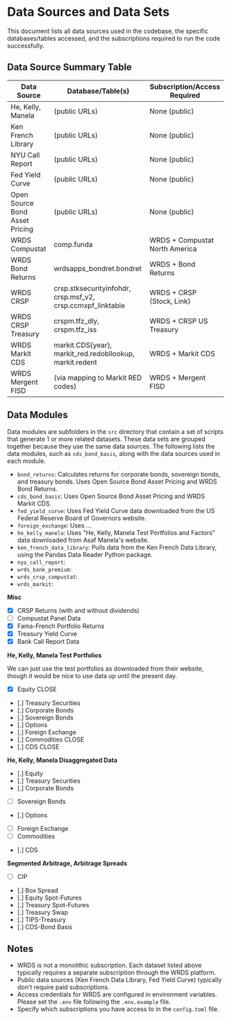 # Data Sources and Data Sets

This document lists all data sources used in the codebase, the specific databases/tables accessed, and the subscriptions required to run the code successfully.

## Data Source Summary Table

| Data Source         | Database/Table(s)                        | Subscription/Access Required         |
|---------------------|------------------------------------------|--------------------------------------|
| He, Kelly, Manela   | (public URLs)                            | None (public)                        |
| Ken French Library  | (public URLs)                            | None (public)                        |
| NYU Call Report     | (public URLs)                            | None (public)                        |
| Fed Yield Curve     | (public URLs)                            | None (public)                        |
| Open Source Bond Asset Pricing | (public URLs)                 | None (public)                        |
| WRDS Compustat      | comp.funda                               | WRDS + Compustat North America       |
| WRDS Bond Returns   | wrdsapps_bondret.bondret                 | WRDS + Bond Returns                  |
| WRDS CRSP           | crsp.stksecurityinfohdr, crsp.msf_v2, crsp.ccmxpf_linktable | WRDS + CRSP (Stock, Link)           |
| WRDS CRSP Treasury  | crspm.tfz_dly, crspm.tfz_iss             | WRDS + CRSP US Treasury              |
| WRDS Markit CDS     | markit.CDS{year}, markit_red.redobllookup, markit.redent | WRDS + Markit CDS                   |
| WRDS Mergent FISD   | (via mapping to Markit RED codes)        | WRDS + Mergent FISD                  |

## Data Modules

Data modules are subfolders in the `src` directory that contain a set of scripts that generate 1 or more related datasets. These data sets are grouped together because they use the same data sources. The following lists the data modules, such as `cds_bond_basis`, along with the data sources used in each module.

 - `bond_returns`: Calculates returns for corporate bonds, sovereign bonds, and treasury bonds. Uses Open Source Bond Asset Pricing and WRDS Bond Returns.
 - `cds_bond_basis`: Uses Open Source Bond Asset Pricing and WRDS Markit CDS.
 - `fed_yield_curve`: Uses Fed Yield Curve data downloaded from the US Federal Reserve Board of Governors website.
 - `foreign_exchange`: Uses ...
 - `he_kelly_manela`: Uses "He, Kelly, Manela Test Portfolios and Factors" data downloaded from Asaf Manela's website.
 - `ken_french_data_library`: Pulls data from the Ken French Data Library, using the Pandas Data Reader Python package.
 - `nyu_call_report`: 
 - `wrds_bank_premium`: 
 - `wrds_crsp_compustat`: 
 - `wrds_markit`: 

**Misc**

- [x] CRSP Returns (with and without dividends)
- [ ] Compustat Panel Data
- [x] Fama-French Portfolio Returns
- [x] Treasury Yield Curve
- [x] Bank Call Report Data

**He, Kelly, Manela Test Portfolios**

We can just use the test portfolios as downloaded from their website, though it
would be nice to use data up until the present day.

- [x] Equity CLOSE
- [.] Treasury Securities
- [.] Corporate Bonds
- [.] Sovereign Bonds
- [.] Options
- [.] Foreign Exchange
- [.] Commodities CLOSE
- [.] CDS CLOSE

**He, Kelly, Manela Disaggregated Data**

- [.] Equity
- [.] Treasury Securities
- [.] Corporate Bonds
- [ ] Sovereign Bonds
- [.] Options
- [ ] Foreign Exchange
- [ ] Commodities
- [.] CDS

**Segmented Arbitrage, Arbitrage Spreads**

- [ ] CIP
- [.] Box Spread
- [.] Equity Spot-Futures
- [.] Treasury Spot-Futures
- [.] Treasury Swap
- [.] TIPS-Treasury
- [.] CDS-Bond Basis


## Notes

- WRDS is not a monolithic subscription. Each dataset listed above typically requires a separate subscription through the WRDS platform.
- Public data sources (Ken French Data Library, Fed Yield Curve) typically don't require paid subscriptions.
- Access credentials for WRDS are configured in environment variables. Please set the `.env` file following the `.env.example` file.
- Specify which subscriptions you have access to in the `config.toml` file.
